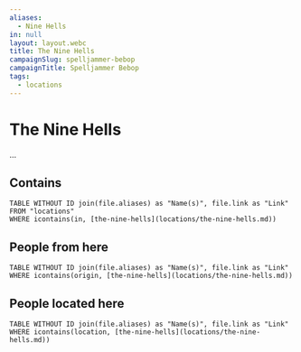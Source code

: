 ```yaml
---
aliases:
  - Nine Hells
in: null
layout: layout.webc
title: The Nine Hells
campaignSlug: spelljammer-bebop
campaignTitle: Spelljammer Bebop
tags:
  - locations
---
```

# The Nine Hells

...

## Contains
```dataview
TABLE WITHOUT ID join(file.aliases) as "Name(s)", file.link as "Link"
FROM "locations"
WHERE icontains(in, [the-nine-hells](locations/the-nine-hells.md))
```

## People from here

```dataview
TABLE WITHOUT ID join(file.aliases) as "Name(s)", file.link as "Link"
WHERE icontains(origin, [the-nine-hells](locations/the-nine-hells.md))
```

## People located here

```dataview
TABLE WITHOUT ID join(file.aliases) as "Name(s)", file.link as "Link"
WHERE icontains(location, [the-nine-hells](locations/the-nine-hells.md))
```
